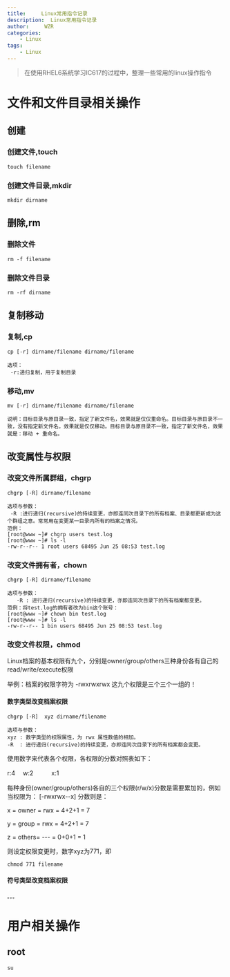 ```yaml
---
title:     Linux常用指令记录
description:  Linux常用指令记录
author:     WZR
categories:
    - Linux
tags:
    - Linux
---
```


>在使用RHEL6系统学习IC617的过程中，整理一些常用的linux操作指令

<!-- more -->

# 文件和文件目录相关操作

## 创建

### 创建文件,touch

```
touch filename
```

### 创建文件目录,mkdir

```
mkdir dirname
```

## 删除,rm

### 删除文件

```
rm -f filename
```

### 删除文件目录

```
rm -rf dirname
```

## 复制移动

### 复制,cp

```
cp [-r] dirname/filename dirname/filename

选项：
 -r:递归复制，用于复制目录
```

### 移动,mv

```
mv [-r] dirname/filename dirname/filename

说明：目标目录与原目录一致，指定了新文件名，效果就是仅仅重命名。目标目录与原目录不一致，没有指定新文件名，效果就是仅仅移动。目标目录与原目录不一致，指定了新文件名，效果就是：移动 + 重命名。
```

##

## 改变属性与权限

### 改变文件所属群组，chgrp

```
chgrp [-R] dirname/filename

选项与参数：
 -R :进行递归(recursive)的持续变更，亦即连同次目录下的所有档案、目录都更新成为这个群组之意。常常用在变更某一目录内所有的档案之情况。
范例：
[root@www ~]# chgrp users test.log 
[root@www ~]# ls -l 
-rw-r--r-- 1 root users 68495 Jun 25 08:53 test.log 
```

### 改变文件拥有者，chown

```
chgrp [-R] dirname/filename

选项与参数： 
   -R : 进行递归(recursive)的持续变更，亦即连同次目录下的所有档案都变更。
范例：将test.log的拥有者改为bin这个账号：
[root@www ~]# chown bin test.log 
[root@www ~]# ls -l 
-rw-r--r-- 1 bin users 68495 Jun 25 08:53 test.log 
```

### 改变文件权限，chmod

Linux档案的基本权限有九个，分别是owner/group/others三种身份各有自己的read/write/execute权限

举例：档案的权限字符为 -rwxrwxrwx  这九个权限是三个三个一组的！

#### 数字类型改变档案权限

```
chgrp [-R]  xyz dirname/filename

选项与参数： 
xyz : 数字类型的权限属性，为 rwx 属性数值的相加。 
-R  : 进行递归(recursive)的持续变更，亦即连同次目录下的所有档案都会变更。
```

使用数字来代表各个权限，各权限的分数对照表如下：

r:4 　w:2　　　x:1

每种身份(owner/group/others)各自的三个权限(r/w/x)分数是需要累加的，例如当权限为： [-rwxrwx--x] 分数则是：

x = owner = rwx = 4+2+1 = 7

y = group = rwx = 4+2+1 = 7

z = others= --- = 0+0+1 = 1

则设定权限变更时，数字xyz为771，即

```
chmod 771 filename
```

#### 符号类型改变档案权限

```
。。。
```



# 用户相关操作

## root

	su

